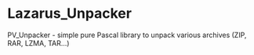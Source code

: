 # Lazarus_Unpacker
PV_Unpacker - simple pure Pascal library to unpack various archives (ZIP, RAR, LZMA, TAR...)
